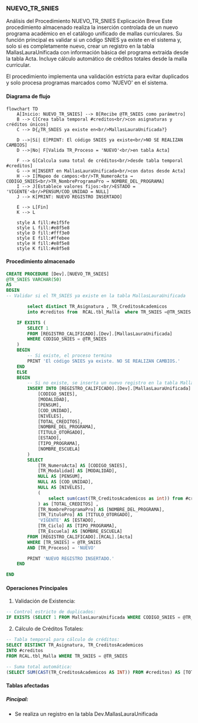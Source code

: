 ### NUEVO_TR_SNIES

Análisis del Procedimiento NUEVO_TR_SNIES
Explicación Breve
Este procedimiento almacenado realiza la inserción controlada de un nuevo programa académico en el catálogo unificado de mallas curriculares. Su función principal es validar si un código SNIES ya existe en el sistema y, solo si es completamente nuevo, crear un registro en la tabla MallasLauraUnificada con información básica del programa extraída desde la tabla Acta. Incluye cálculo automático de créditos totales desde la malla curricular.

El procedimiento implementa una validación estricta para evitar duplicados y solo procesa programas marcados como 'NUEVO' en el sistema.

#### Diagrama de flujo

```mermaid
flowchart TD
    A[Inicio: NUEVO_TR_SNIES] --> B[Recibe @TR_SNIES como parámetro]
    B --> C[Crea tabla temporal #creditos<br/>con asignaturas y créditos únicos]
    C --> D{¿TR_SNIES ya existe en<br/>MallasLauraUnificada?}
    
    D -->|Sí| E[PRINT: El código SNIES ya existe<br/>NO SE REALIZAN CAMBIOS]
    D -->|No| F[Valida TR_Proceso = 'NUEVO'<br/>en tabla Acta]
    
    F --> G[Calcula suma total de créditos<br/>desde tabla temporal #creditos]
    G --> H[INSERT en MallasLauraUnificada<br/>con datos desde Acta]
    H --> I[Mapeo de campos:<br/>TR_NumeroActa → CODIGO_SNIES<br/>TR_NombreProgramaPro → NOMBRE_DEL_PROGRAMA]
    I --> J[Establece valores fijos:<br/>ESTADO = 'VIGENTE'<br/>PENSUM/COD_UNIDAD = NULL]
    J --> K[PRINT: NUEVO REGISTRO INSERTADO]
    
    E --> L[Fin]
    K --> L
    
    style A fill:#e1f5fe
    style L fill:#e8f5e8
    style D fill:#fff3e0
    style E fill:#ffebee
    style H fill:#e8f5e8
    style K fill:#e8f5e8
```

#### Procedimiento almacenado

```sql
CREATE PROCEDURE [Dev].[NUEVO_TR_SNIES]
@TR_SNIES VARCHAR(50)
AS
BEGIN
-- Validar si el TR_SNIES ya existe en la tabla MallasLauraUnificada

    	select distinct TR_Asignatura , TR_CreditosAcademicos
    	into #creditos from  RCAL.tbl_Malla  where TR_SNIES =@TR_SNIES

    IF EXISTS (
        SELECT 1
        FROM [REGISTRO_CALIFICADO].[Dev].[MallasLauraUnificada]
        WHERE CODIGO_SNIES = @TR_SNIES
    )
    BEGIN
        -- Si existe, el proceso termina
        PRINT 'El código SNIES ya existe. NO SE REALIZAN CAMBIOS.'
    END
    ELSE
    BEGIN
        -- Si no existe, se inserta un nuevo registro en la tabla MallasLauraUnificada
        INSERT INTO [REGISTRO_CALIFICADO].[Dev].[MallasLauraUnificada] (
            [CODIGO_SNIES],
            [MODALIDAD],
            [PENSUM],
            [COD_UNIDAD],
            [NIVELES],
            [TOTAL_CREDITOS],
            [NOMBRE_DEL_PROGRAMA],
            [TITULO_OTORGADO],
            [ESTADO],
            [TIPO_PROGRAMA],
            [NOMBRE_ESCUELA]
        )
        SELECT
            [TR_NumeroActa] AS [CODIGO_SNIES],
            [TR_Modalidad] AS [MODALIDAD],
            NULL AS [PENSUM],
            NULL AS [COD_UNIDAD],
            NULL AS [NIVELES],
            (
                select sum(cast(TR_CreditosAcademicos as int)) from #creditos
            ) as [TOTAL_CREDITOS] ,
            [TR_NombreProgramaPro] AS [NOMBRE_DEL_PROGRAMA],
            [TR_TituloPro] AS [TITULO_OTORGADO],
            'VIGENTE' AS [ESTADO],
            [TR_Ciclo] AS [TIPO_PROGRAMA],
            [TR_Escuela] AS [NOMBRE_ESCUELA]
        FROM [REGISTRO_CALIFICADO].[RCAL].[Acta]
        WHERE [TR_SNIES] = @TR_SNIES
        AND [TR_Proceso] = 'NUEVO'

        PRINT 'NUEVO REGISTRO INSERTADO.'
    END

END

```
#### Operaciones Principales
1. Validación de Existencia:
```sql
-- Control estricto de duplicados:
IF EXISTS (SELECT 1 FROM MallasLauraUnificada WHERE CODIGO_SNIES = @TR_SNIES)
```
2. Cálculo de Créditos Totales:
```sql
-- Tabla temporal para cálculo de créditos:
SELECT DISTINCT TR_Asignatura, TR_CreditosAcademicos 
INTO #creditos 
FROM RCAL.tbl_Malla WHERE TR_SNIES = @TR_SNIES

-- Suma total automática:
(SELECT SUM(CAST(TR_CreditosAcademicos AS INT)) FROM #creditos) AS [TOTAL_CREDITOS]
```

#### Tablas afectadas

##### Pincipal:

- Se realiza un registro en la tabla Dev.MallasLauraUnificada
